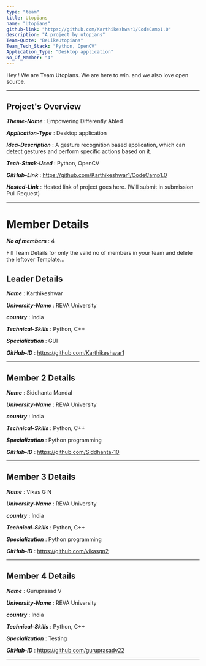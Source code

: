 ```yaml
---
type: "team"                   
title: Utopians
name: "Utopians"
github-link: "https://github.com/Karthikeshwar1/CodeCamp1.0"
description: "A project by utopians"
Team-Quote: "BeLikeUtopians"
Team_Tech_Stack: "Python, OpenCV"
Application_Type: "Desktop application"
No_Of_Member: "4"
---
```


Hey ! We are Team Utopians. We are here to win. and we also love open source.

---

## Project's Overview

_**Theme-Name**_ : Empowering Differently Abled

_**Application-Type**_ :   Desktop application

_**Idea-Description**_ :   A gesture recognition based application, which can detect gestures and perform specific actions based on it.

_**Tech-Stack-Used**_ :   Python, OpenCV

_**GitHub-Link**_ :   https://github.com/Karthikeshwar1/CodeCamp1.0

_**Hosted-Link**_ :    Hosted link of project goes here. (Will submit in submission Pull Request)

---

# Member Details

_**No of members**_ : 4

Fill Team Details for only the valid no of members in your team and delete the leftover Template...

## Leader Details

_**Name**_ : Karthikeshwar

_**University-Name**_ : REVA University

_**country**_ : India
 
_**Technical-Skills**_ : Python, C++

_**Specialization**_ : GUI

_**GitHub-ID**_ : https://github.com/Karthikeshwar1

---

## Member 2 Details

_**Name**_ : Siddhanta Mandal

_**University-Name**_ : REVA University

_**country**_ : India
 
_**Technical-Skills**_ : Python, C++

_**Specialization**_ : Python programming

_**GitHub-ID**_ :   https://github.com/Siddhanta-10

---

## Member 3 Details

_**Name**_ : Vikas G N

_**University-Name**_ : REVA University

_**country**_ : India
 
_**Technical-Skills**_ : Python, C++

_**Specialization**_ : Python programming

_**GitHub-ID**_ : https://github.com/vikasgn2

---

## Member 4 Details

_**Name**_ : Guruprasad V

_**University-Name**_ : REVA University

_**country**_ : India
 
_**Technical-Skills**_ : Python, C++

_**Specialization**_ : Testing

_**GitHub-ID**_ :  https://github.com/guruprasadv22

---
